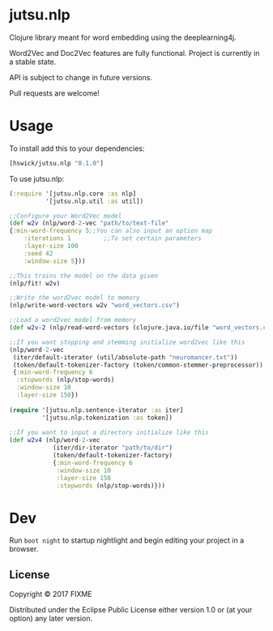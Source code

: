 # jutsu.nlp

Clojure library meant for word embedding using the deeplearning4j.

Word2Vec and Doc2Vec features are fully functional. Project is currently in a stable state.

API is subject to change in future versions.

Pull requests are welcome!

# Usage

To install add this to your dependencies:

```clojure
[hswick/jutsu.nlp "0.1.0"]
```

To use jutsu.nlp:
```clojure
(:require '[jutsu.nlp.core :as nlp]
		  '[jutsu.nlp.util :as util])

;;Configure your Word2Vec model
(def w2v (nlp/word-2-vec "path/to/text-file" 
{:min-word-frequency 5;;You can also input an option map
	:iterations 1		  ;;To set certain parameters
    :layer-size 100
    :seed 42
    :window-size 5}))

;;This trains the model on the data given
(nlp/fit! w2v)

;;Write the word2vec model to memory
(nlp/write-word-vectors w2v "word_vectors.csv")

;;Load a word2vec model from memory
(def w2v-2 (nlp/read-word-vectors (clojure.java.io/file "word_vectors.csv")))

;;If you want stopping and stemming initialize word2vec like this
(nlp/word-2-vec 
 (iter/default-iterator (util/absolute-path "neuromancer.txt"))
 (token/default-tokenizer-factory (token/common-stemmer-preprocessor))
 {:min-word-frequency 6
  :stopwords (nlp/stop-words)
  :window-size 10
  :layer-size 150})
  
(require '[jutsu.nlp.sentence-iterator :as iter]
		 '[jutsu.nlp.tokenization :as token])
  
;;If you want to input a directory initialize like this
(def w2v4 (nlp/word-2-vec
            (iter/dir-iterator "path/to/dir")
            (token/default-tokenizer-factory)
            {:min-word-frequency 6
             :window-size 10
             :layer-size 150
             :stopwords (nlp/stop-words)}))
```

# Dev

Run `boot night` to startup nightlight and begin editing your project in a browser.

## License

Copyright © 2017 FIXME

Distributed under the Eclipse Public License either version 1.0 or (at
your option) any later version.
